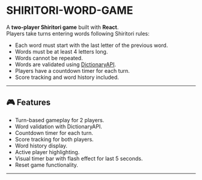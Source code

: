 # SHIRITORI-WORD-GAME


A **two-player Shiritori game** built with **React**.  
Players take turns entering words following Shiritori rules:

- Each word must start with the last letter of the previous word.
- Words must be at least 4 letters long.
- Words cannot be repeated.
- Words are validated using [DictionaryAPI](https://dictionaryapi.dev/).
- Players have a countdown timer for each turn.
- Score tracking and word history included.

---

## 🎮 Features

- Turn-based gameplay for 2 players.
- Word validation with DictionaryAPI.
- Countdown timer for each turn.
- Score tracking for both players.
- Word history display.
- Active player highlighting.
- Visual timer bar with flash effect for last 5 seconds.
- Reset game functionality.

---
